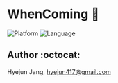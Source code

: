 # WhenComing :bus:
![Platform](https://img.shields.io/badge/platform-iOS-blue.svg)
![Language](https://img.shields.io/badge/Language-Swift-red.svg)

## Author :octocat:

Hyejun Jang, hyejun417@gmail.com
